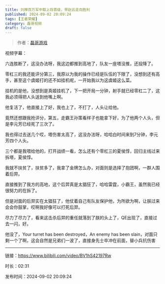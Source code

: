 ```yaml
---
title: 刘禅百万军中取上将首级，带赵云走向胜利
published: 2024-09-02 20:09:24
tags: [王者荣耀]
category: 磊哥视频
draft: false
---
```



> 作者：[磊哥游戏](https://space.bilibili.com/268941858?spm_id_from=333.788.upinfo.head.click)

视频字幕：

六连胜断了，这没办法呀，我这边都推到高地了，队友一座塔没推，还投降了。

零杠三的我还能评分第三，我原以为我的操作已经是队伍的下限了，没想到还有高手，甚至这个虞姬打的还不如挂机呢，一开始我以为这虞姬这么菜。

挂机的是他，没想到是真姬挂机了，下一把开局一分钟，射手就已经零杠二了，这我必须得把人头送到他嘴上啊。

他复活了，他直接上了好，我也上了，不打了，人头让给他。

竟然还想跟我抢评分，第五，走霸王孙策看样子也能拿下好，为了他两个人头，但是李元芳已经死了三次了。

我也得过去送几个哎，塔伤害太高了，这没办法呀，哈哈白时间来到7分钟，李元芳四个人头。

三个都是我喂给他的，打开战绩一看，怎么还有个零杠三的夏侯惇，回归主线过来拆塔，夏侯惇。

我就不扶贫了，扶贫多了，我拿了金牌怎么办，对面则是选择了抱团啊，一群人围着后羿。

直接推到了我方的高地，这个后羿真是太猖狂了，哈哈雷霆，小霸王，虽然我已经很努力的在拆了。

但是对面的后羿实在太猖狂了，他仗着自己有队友保护他，为所欲为啊，让朕过来会会你鼓掌，哎啊我好像可以打死后羿。

尽力了尽力了，看来这击杀后羿的重任就落到了朕的头上了，QE出现了，直接过去一闪，好。

他没了，Your turret has been destroyed，An enemy has been slain，对面只剩一个了啊，这会自然是兄弟们一波了，直接身先士卒冲在前面，替小兵抗伤害

---

链接：https://www.bilibili.com/video/BV1hS42197Rw

时长：02:31

发布时间：2024-09-02 20:09:24
